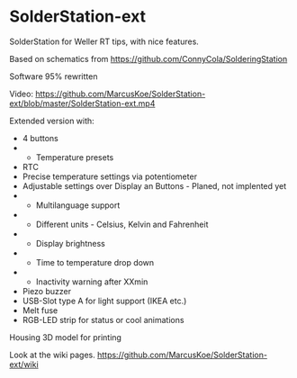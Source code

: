 # SolderStation-ext
SolderStation for Weller RT tips, with nice features.

Based on schematics from https://github.com/ConnyCola/SolderingStation

Software 95% rewritten

Video: https://github.com/MarcusKoe/SolderStation-ext/blob/master/SolderStation-ext.mp4

Extended version with:
- 4 buttons
- - Temperature presets
- RTC
- Precise temperature settings via potentiometer
- Adjustable settings over Display an Buttons - Planed, not implented yet
- - Multilanguage support
- - Different units - Celsius, Kelvin and Fahrenheit
- - Display brightness
- - Time to temperature drop down
- - Inactivity warning after XXmin 
- Piezo buzzer
- USB-Slot type A for light support (IKEA etc.)
- Melt fuse
- RGB-LED strip for status or cool animations

Housing 3D model for printing

Look at the wiki pages. https://github.com/MarcusKoe/SolderStation-ext/wiki
